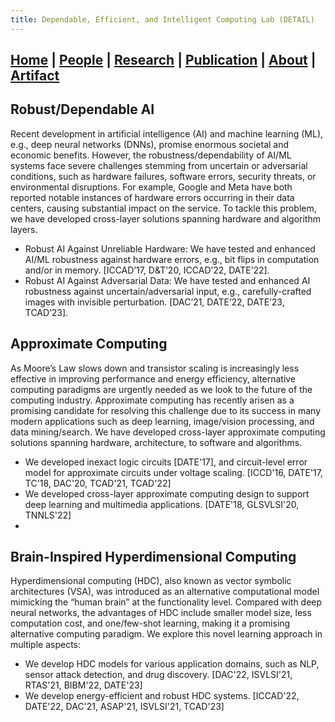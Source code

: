 ```yaml
---
title: Dependable, Efficient, and Intelligent Computing Lab (DETAIL)
---
```

## [Home](./) | [People](./people) | [**Research**](./research) | [Publication](./publication) | [About](./about) | [Artifact](./artifact) 

## Robust/Dependable AI 
Recent development in artificial intelligence (AI) and machine learning (ML), e.g., deep neural networks (DNNs), promise enormous societal and economic benefits. However, the robustness/dependability of AI/ML systems face severe challenges stemming from uncertain or adversarial conditions, such as hardware failures, software errors, security threats, or environmental disruptions. For example, Google and Meta have both reported notable instances of hardware errors occurring in their data centers, causing substantial impact on the service. To tackle this problem, we have developed cross-layer solutions spanning hardware and algorithm layers. 

* Robust AI Against Unreliable Hardware: We have tested and enhanced AI/ML robustness against hardware errors, e.g., bit flips in computation and/or in memory. [ICCAD’17, D&T’20, ICCAD’22, DATE’22]. 
* Robust AI Against Adversarial Data: We have tested and enhanced AI robustness against uncertain/adversarial input, e.g., carefully-crafted images with invisible perturbation. [DAC’21, DATE’22, DATE’23, TCAD’23].

## Approximate Computing 
As Moore’s Law slows down and transistor scaling is increasingly less effective in improving performance and energy efficiency, alternative computing paradigms are urgently needed as we look to the future of the computing industry. Approximate computing has recently arisen as a promising candidate for resolving this challenge due to its success in many modern applications such as deep learning, image/vision processing, and data mining/search. We have developed cross-layer approximate computing solutions spanning hardware, architecture, to software and algorithms.    

*	We developed inexact logic circuits [DATE'17], and circuit-level error model for approximate circuits under voltage scaling. [ICCD'16, DATE'17, TC'18, DAC'20, TCAD'21, TCAD'22]  
*	We developed cross-layer approximate computing design to support deep learning and multimedia applications. [DATE'18, GLSVLSI'20, TNNLS'22]
*	

## Brain-Inspired Hyperdimensional Computing
Hyperdimensional computing (HDC), also known as vector symbolic architectures (VSA), was introduced as an alternative computational model mimicking the “human brain” at
the functionality level. Compared with deep neural networks, the advantages of HDC include smaller model size, less computation cost, and one/few-shot learning, making it a promising alternative computing paradigm. We explore this novel learning approach in multiple aspects:

* We develop HDC models for various application domains, such as NLP, sensor attack detection, and drug discovery. [DAC'22, ISVLSI'21, RTAS'21, BIBM'22, DATE'23]
* We develop energy-efficient and robust HDC systems. [ICCAD'22, DATE'22, DAC'21, ASAP'21, ISVLSI'21, TCAD'23] 

